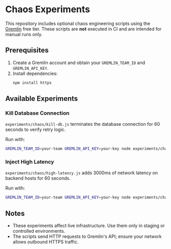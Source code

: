 # Chaos Experiments

This repository includes optional chaos engineering scripts using the [Gremlin](https://www.gremlin.com/) free tier. These scripts are **not** executed in CI and are intended for manual runs only.

## Prerequisites

1. Create a Gremlin account and obtain your `GREMLIN_TEAM_ID` and `GREMLIN_API_KEY`.
2. Install dependencies:
   ```bash
   npm install https
   ```

## Available Experiments

### Kill Database Connection

`experiments/chaos/kill-db.js` terminates the database connection for 60 seconds to verify retry logic.

Run with:

```bash
GREMLIN_TEAM_ID=your-team GREMLIN_API_KEY=your-key node experiments/chaos/kill-db.js
```

### Inject High Latency

`experiments/chaos/high-latency.js` adds 3000ms of network latency on backend hosts for 60 seconds.

Run with:

```bash
GREMLIN_TEAM_ID=your-team GREMLIN_API_KEY=your-key node experiments/chaos/high-latency.js
```

## Notes

- These experiments affect live infrastructure. Use them only in staging or controlled environments.
- The scripts send HTTP requests to Gremlin's API; ensure your network allows outbound HTTPS traffic.
